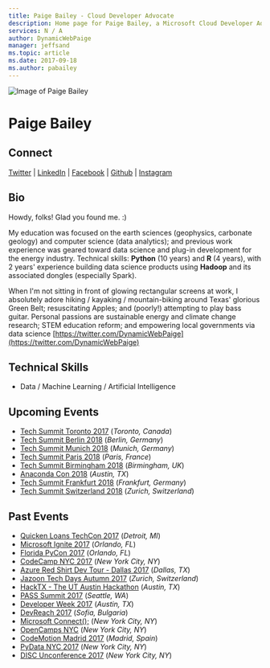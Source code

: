 ```yaml
---
title: Paige Bailey - Cloud Developer Advocate
description: Home page for Paige Bailey, a Microsoft Cloud Developer Advocate
services: N / A
author: DynamicWebPaige
manager: jeffsand
ms.topic: article
ms.date: 2017-09-18
ms.author: pabailey
---
```


![Image of Paige Bailey](https://avatars2.githubusercontent.com/u/3712347?s=460&v=4)

# Paige Bailey


## Connect
[Twitter](https://twitter.com/DynamicWebPaige) | [LinkedIn](https://linkedin.com/in/DynamicWebPaige) | [Facebook](https://facebook.com/DynamicWebPaige) | [Github](https://github.com/DynamicWebPaige) | [Instagram](https://www.instagram.com/DynamicWebPaige)

## Bio

Howdy, folks! Glad you found me. :)

My education was focused on the earth sciences (geophysics, carbonate geology) and computer science (data analytics); and previous work experience was geared toward data science and plug-in development for the energy industry. Technical skills: **Python** (10 years) and **R** (4 years), with 2 years' experience building data science products using **Hadoop** and its associated dongles (especially Spark). 

When I'm not sitting in front of glowing rectangular screens at work, I absolutely adore hiking / kayaking / mountain-biking around Texas' glorious Green Belt; resuscitating Apples; and (poorly!) attempting to play bass guitar. Personal passions are sustainable energy and climate change research; STEM education reform; and empowering local governments via data science  [https://twitter.com/DynamicWebPaige](https://twitter.com/DynamicWebPaige)

## Technical Skills

* Data / Machine Learning / Artificial Intelligence

## Upcoming Events

* [Tech Summit Toronto 2017](https://www.microsoft.com/en-ca/techsummit/toronto) (_Toronto, Canada_)
* [Tech Summit Berlin 2018](https://www.microsoft.com/en-gb/techsummit/berlin) (_Berlin, Germany_)
* [Tech Summit Munich 2018](https://www.microsoft.com/en-ca/techsummit/munich) (_Munich, Germany_)
* [Tech Summit Paris 2018](https://www.microsoft.com/en-ca/techsummit/paris) (_Paris, France_)
* [Tech Summit Birmingham 2018](https://www.microsoft.com/en-gb/techsummit/birmingham) (_Birmingham, UK_)
* [Anaconda Con 2018](https://2018.anacondacon.io/) (_Austin, TX_)
* [Tech Summit Frankfurt 2018](https://www.microsoft.com/de-de/techsummit/frankfurt) (_Frankfurt, Germany_)
* [Tech Summit Switzerland 2018](https://www.microsoft.com/en-us/techsummit/default.aspx) (_Zurich, Switzerland_)

## Past Events

* [Quicken Loans TechCon 2017](http://qltechcon.com/) (_Detroit, MI_)
* [Microsoft Ignite 2017](https://www.microsoft.com/en-us/ignite/default.aspx) (_Orlando, FL_)
* [Florida PyCon 2017](http://flpy.org/) (_Orlando, FL_)
* [CodeCamp NYC 2017](http://codecampnyc.org/) (_New York City, NY_)
* [Azure Red Shirt Dev Tour - Dallas 2017](https://azure.microsoft.com/en-us/community/events/azure-red-shirt-dev-tour-dallas/) (_Dallas, TX_)
* [Jazoon Tech Days Autumn 2017](http://jazoon.com/) (_Zurich, Switzerland_)
* [HackTX - The UT Austin Hackathon](https://hacktx.com/) (_Austin, TX_)
* [PASS Summit 2017](http://www.pass.org/summit/2017/Home.aspx) (_Seattle, WA_)
* [Developer Week 2017](http://www.developerweek.com/Austin/) (_Austin, TX_)
* [DevReach 2017](http://devreach.com/) (_Sofia, Bulgaria_)
* [Microsoft Connect();](https://www.microsoft.com/en-us/connectevent/default.aspx) (_New York City, NY_)
* [OpenCamps NYC](http://www.opencamps.org/2017) (_New York City, NY_)
* [CodeMotion Madrid 2017](https://2017.codemotion.es/en/) (_Madrid, Spain_)
* [PyData NYC 2017](https://pydata.org/nyc2017/) (_New York City, NY_)
* [DISC Unconference 2017](https://pydata.org/nyc2017/diversity-inclusion/disc-unconference-2017/) (_New York City, NY_)
